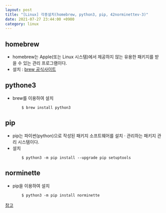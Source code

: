 ```yaml
---
layout: post
title: "[Linux] 각종설치(homebrew, python3, pip, 42norminettev-3)"
date: 2021-07-27 23:44:00 +0900
category: linux
---
```


## homebrew
- homebrew는 Apple(또는 Linux 시스템)에서 제공하지 않는 유용한 패키지를 받을 수 있는 관리 프로그램이다. 
- 설치 : [brew 공식사이트](https://brew.sh/)

## pythone3
- brew를 이용하여 설치

	```
		$ brew install python3
	```

## pip
- pip는 파이썬(python)으로 작성된 패키지 소프트웨어를 설치 · 관리하는 패키지 관리 시스템이다. 
- 설치
	```
		$ python3 -m pip install --upgrade pip setuptools
	```

## norminette
- pip을 이용하여 설치
	```
		$ python3 -m pip install norminette
	```

[참고](https://velog.io/@sunghwki/python3%EB%A1%9C-norminette-v3-%EC%84%A4%EC%B9%98%ED%95%98%EA%B8%B0)


<!-- |저장공간|Register|Memory|Storage|
|:-|:-:|:-:|:-:|
|용량당 가격|매우비쌈|중간|저렴|
|처리속도|매우높음|중간|느림|
|예시|CPU Register|RAM|HDD, SSD| -->

